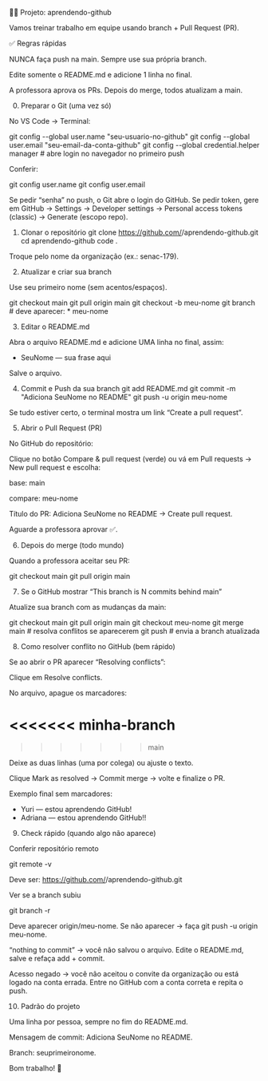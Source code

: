 👩‍🏫 Projeto: aprendendo-github

Vamos treinar trabalho em equipe usando branch + Pull Request (PR).

✅ Regras rápidas

NUNCA faça push na main. Sempre use sua própria branch.

Edite somente o README.md e adicione 1 linha no final.

A professora aprova os PRs. Depois do merge, todos atualizam a main.

0) Preparar o Git (uma vez só)

No VS Code → Terminal:

git config --global user.name "seu-usuario-no-github"
git config --global user.email "seu-email-da-conta-github"
git config --global credential.helper manager   # abre login no navegador no primeiro push


Conferir:

git config user.name
git config user.email


Se pedir “senha” no push, o Git abre o login do GitHub. Se pedir token, gere em
GitHub → Settings → Developer settings → Personal access tokens (classic) → Generate (escopo repo).

1) Clonar o repositório
git clone https://github.com/<SUA-ORG>/aprendendo-github.git
cd aprendendo-github
code .


Troque <SUA-ORG> pelo nome da organização (ex.: senac-179).

2) Atualizar e criar sua branch

Use seu primeiro nome (sem acentos/espaços).

git checkout main
git pull origin main
git checkout -b meu-nome
git branch      # deve aparecer: * meu-nome

3) Editar o README.md

Abra o arquivo README.md e adicione UMA linha no final, assim:

- SeuNome — sua frase aqui


Salve o arquivo.

4) Commit e Push da sua branch
git add README.md
git commit -m "Adiciona SeuNome no README"
git push -u origin meu-nome


Se tudo estiver certo, o terminal mostra um link “Create a pull request”.

5) Abrir o Pull Request (PR)

No GitHub do repositório:

Clique no botão Compare & pull request (verde)
ou vá em Pull requests → New pull request e escolha:

base: main

compare: meu-nome

Título do PR: Adiciona SeuNome no README → Create pull request.

Aguarde a professora aprovar ✅.

6) Depois do merge (todo mundo)

Quando a professora aceitar seu PR:

git checkout main
git pull origin main

7) Se o GitHub mostrar “This branch is N commits behind main”

Atualize sua branch com as mudanças da main:

git checkout main
git pull origin main
git checkout meu-nome
git merge main            # resolva conflitos se aparecerem
git push                  # envia a branch atualizada

8) Como resolver conflito no GitHub (bem rápido)

Se ao abrir o PR aparecer “Resolving conflicts”:

Clique em Resolve conflicts.

No arquivo, apague os marcadores:

<<<<<<< minha-branch
=======
>>>>>>> main


Deixe as duas linhas (uma por colega) ou ajuste o texto.

Clique Mark as resolved → Commit merge → volte e finalize o PR.

Exemplo final sem marcadores:

- Yuri — estou aprendendo GitHub!
- Adriana — estou aprendendo GitHub!!

9) Check rápido (quando algo não aparece)

Conferir repositório remoto

git remote -v


Deve ser: https://github.com/<SUA-ORG>/aprendendo-github.git

Ver se a branch subiu

git branch -r


Deve aparecer origin/meu-nome.
Se não aparecer → faça git push -u origin meu-nome.

“nothing to commit” → você não salvou o arquivo. Edite o README.md, salve e refaça add + commit.

Acesso negado → você não aceitou o convite da organização ou está logado na conta errada. Entre no GitHub com a conta correta e repita o push.

10) Padrão do projeto

Uma linha por pessoa, sempre no fim do README.md.

Mensagem de commit: Adiciona SeuNome no README.

Branch: seuprimeironome.

Bom trabalho! 🚀
